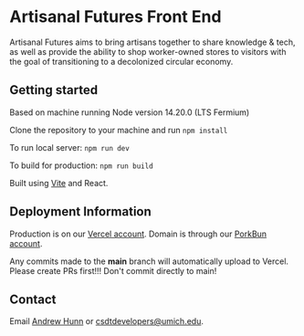 # Artisanal Futures Front End

Artisanal Futures aims to bring artisans together to share knowledge & tech, as well as provide the ability to shop worker-owned stores to visitors with the goal of transitioning to a decolonized circular economy.

## Getting started

Based on machine running Node version 14.20.0 (LTS Fermium)

Clone the repository to your machine and run `npm install`

To run local server: `npm run dev`

To build for production: `npm run build`

Built using [Vite](https://vitejs.dev/guide/) and React.

## Deployment Information

Production is on our [Vercel account](https://vercel.com/csdt/artisanal-futures-k7iy). Domain is through our [PorkBun account](https://porkbun.com/).

Any commits made to the **main** branch will automatically upload to Vercel. Please create PRs first!!! Don't commit directly to main!

## Contact

Email [Andrew Hunn](mailto:ahunn@umich.edu) or [csdtdevelopers@umich.edu](mailto:csdtdevelopers@umich.edu).
